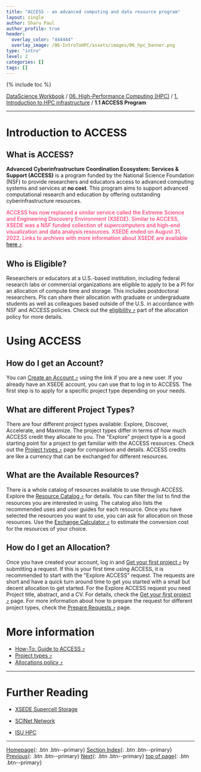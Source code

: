 ```yaml
---
title: "ACCESS - an advanced computing and data resource program"
layout: single
author: Sharu Paul
author_profile: true
header:
  overlay_color: "444444"
  overlay_image: /06-IntroToHPC/assets/images/06_hpc_banner.png
type: "intro"
level: 2
categories: []
tags: []
---
```


{% include toc %}

[DataScience Workbook](https://datascience.101workbook.org/) / [06. High-Performance Computing (HPC)](../../00-IntroToHPC-LandingPage.md) / [1. Introduction to HPC infrastructure](../01-introduction-to-hpc-infrastructure.md) / **1.1 ACCESS Program**

---


# Introduction to ACCESS

## What is ACCESS?

<b>Advanced Cyberinfrastructure Coordination Ecosystem: Services & Support (ACCESS)</b> is a program funded by the National Science Foundation (NSF) to provide researchers and educators access to advanced computing systems and services at <b>no cost</b>. This program aims to support advanced computational research and education by offering outstanding cyberinfrastructure resources.


<span style="color: #ff3870;font-weight: 500;"> ACCESS has now replaced a similar service called the Extreme Science and Engineering Discovery Environment (XSEDE). Similar to ACCESS, XSEDE was a NSF funded collection of supercomputers and high-end visualization and data analysis resources. XSEDE ended on August 31, 2022. Links to archives with more information about XSEDE are available <a href="https://portal.xsede.org/#/guest" target="_blank">here ⤴</a>. </span>


## Who is Eligible?
Researchers or educators at a U.S.-based institution, including federal research labs or commercial organizations are eligible to apply to be a PI for an allocation of compute time and storage. This includes postdoctoral researchers. PIs can share their allocation with graduate or undergraduate students as well as colleagues based outside of the U.S. in accordance with NSF and ACCESS policies. Check out the <a href="https://allocations.access-ci.org/allocations-policy#eligibility" target="_blank">eligibility ⤴</a> part of the allocation policy for more details.


# Using ACCESS
## How do I get an Account?

You can <a href="https://operations.access-ci.org/identity/new-user" target="_blank">Create an Account ⤴</a> using the link if you are a new user. If you already have an XSEDE account, you can use that to log in to ACCESS. The first step is to apply for a specific project type depending on your needs.


## What are different Project Types?

There are four different project types available: Explore, Discover, Accelerate, and Maximize. The project types differ in terms of how much ACCESS credit they allocate to you. The "Explore" project type is a good starting point for a project to get familiar with the ACCESS resources. Check out the <a href="https://allocations.access-ci.org/project-types" target="_blank">Project types ⤴</a> page for comparison and details. ACCESS credits are like a currency that can be exchanged for different resources.


## What are the Available Resources?

There is a whole catalog of resources available to use through ACCESS. Explore the <a href="https://allocations.access-ci.org/resources" target="_blank">Resource Catalog ⤴</a> for details. You can filter the list to find the resources you are interested in using. The catalog also lists the recommended uses and user guides for each resource. Once you have selected the resources you want to use, you can ask for allocation on those resources. Use the <a href="https://allocations.access-ci.org/exchange_calculator" target="_blank">Exchange Calculator ⤴</a> to estimate the conversion cost for the resources of your choice.


## How do I get an Allocation?

Once you have created your account, log in and <a href="https://allocations.access-ci.org/get-your-first-project" target="_blank">Get your first project ⤴</a> by submitting a request. If this is your first time using ACCESS, it is recommended to start with the "Explore ACCESS" request. The requests are short and have a quick turn around time to get you started with a small but decent allocation to get started. For the Explore ACCESS request you need Project title, abstract, and a CV. For details, check the <a href="https://allocations.access-ci.org/get-your-first-project" target="_blank">Get your first project ⤴</a> page. For more information about how to prepare the request for different project types, check the <a href="https://allocations.access-ci.org/prepare-requests" target="_blank">Prepare Requests ⤴</a> page.


# More information

* <a href="https://allocations.access-ci.org/how-to" target="_blank">How-To: Guide to ACCESS ⤴</a>
* <a href="https://allocations.access-ci.org/project-types" target="_blank">Project types ⤴</a>
* <a href="https://allocations.access-ci.org/allocations-policy" target="_blank">Allocations policy ⤴</a>


___
# Further Reading
* [XSEDE Supercell Storage](02-supercell-storage)

* [SCINet Network](../02-SCINET/01-scient-network-intro)
* [ISU HPC](../03-ISUHPC/01-isu-hpc-intro)


___

[Homepage](../../../index.md){: .btn  .btn--primary}
[Section Index](../../00-IntroToHPC-LandingPage){: .btn  .btn--primary}
[Previous](../01-introduction-to-hpc-infrastructure){: .btn  .btn--primary}
[Next](02-supercell-storage){: .btn  .btn--primary}
[top of page](#introduction){: .btn  .btn--primary}
